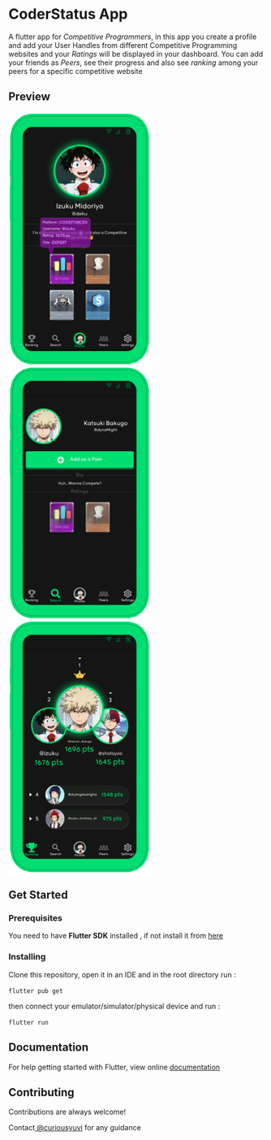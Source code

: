 
# CoderStatus App

A flutter app for *Competitive Programmers*, in this app you create a profile and add your User Handles from different Competitive Programming websites and your *Ratings* will be displayed in your dashboard. You can add your friends as *Peers*, see their progress and also see *ranking* among your peers for a specific competitive website

## Preview

<img src="READMEImages/Preview1.jpg" height="500" align="center" >
<img src="READMEImages/Preview2.jpg" height="500" align="center" >
<img src="READMEImages/Preview3.jpg" height="500" align="center" >

## Get Started

### Prerequisites

You need to have **Flutter SDK** installed , if not install it from [here](https://flutter.dev/docs/get-started/install)

### Installing
Clone this repository, open it in an IDE and  in the root directory run :

`flutter pub get`

then connect your emulator/simulator/physical device and run :

`flutter run`
    
## Documentation

For help getting started with Flutter, view online [documentation](https://flutter.dev/docs)

  
## Contributing

Contributions are always welcome!

Contact[ @curiousyuvi](https://www.github.com/curiousyuvi) for any guidance